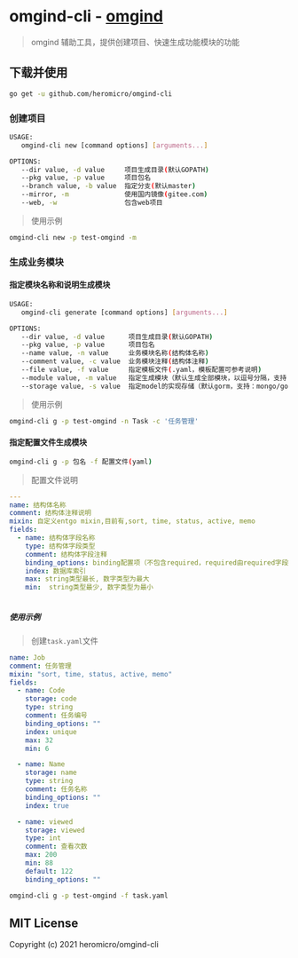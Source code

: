 # omgind-cli - [omgind](https://github.com/heromicro/omgind)

> omgind 辅助工具，提供创建项目、快速生成功能模块的功能

## 下载并使用

```bash
go get -u github.com/heromicro/omgind-cli
```

### 创建项目

```bash
USAGE:
   omgind-cli new [command options] [arguments...]

OPTIONS:
   --dir value, -d value     项目生成目录(默认GOPATH)
   --pkg value, -p value     项目包名
   --branch value, -b value  指定分支(默认master)
   --mirror, -m              使用国内镜像(gitee.com)
   --web, -w                 包含web项目
```

> 使用示例

```bash
omgind-cli new -p test-omgind -m
```

### 生成业务模块

#### 指定模块名称和说明生成模块

```bash
USAGE:
   omgind-cli generate [command options] [arguments...]

OPTIONS:
   --dir value, -d value      项目生成目录(默认GOPATH)
   --pkg value, -p value      项目包名
   --name value, -n value     业务模块名称(结构体名称)
   --comment value, -c value  业务模块注释(结构体注释)
   --file value, -f value     指定模板文件(.yaml，模板配置可参考说明)
   --module value, -m value   指定生成模块（默认生成全部模块，以逗号分隔，支持：schema, repo, service, api, mock, router）
   --storage value, -s value  指定model的实现存储（默认gorm，支持：mongo/gorm）
```

> 使用示例

```bash
omgind-cli g -p test-omgind -n Task -c '任务管理'
```

#### 指定配置文件生成模块

```bash
omgind-cli g -p 包名 -f 配置文件(yaml)
```

> 配置文件说明

```yaml
---
name: 结构体名称
comment: 结构体注释说明
mixin: 自定义entgo mixin,目前有,sort, time, status, active, memo
fields:
  - name: 结构体字段名称
    type: 结构体字段类型
    comment: 结构体字段注释
    binding_options: binding配置项（不包含required，required由required字段控制）
    index: 数据库索引
    max: string类型最长, 数字类型为最大
    min:  string类型最少, 数字类型为最小
    
```

##### 使用示例

> 创建`task.yaml`文件

```yaml
name: Job
comment: 任务管理
mixin: "sort, time, status, active, memo"
fields:
  - name: Code
    storage: code
    type: string
    comment: 任务编号
    binding_options: ""
    index: unique
    max: 32
    min: 6

  - name: Name
    storage: name
    type: string
    comment: 任务名称
    binding_options: ""
    index: true

  - name: viewed
    storage: viewed
    type: int
    comment: 查看次数
    max: 200
    min: 88
    default: 122
    binding_options: ""

```

```bash
omgind-cli g -p test-omgind -f task.yaml
```

## MIT License

  Copyright (c) 2021 heromicro/omgind-cli
